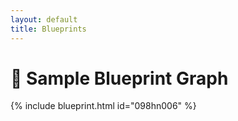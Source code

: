 ```yaml
---
layout: default
title: Blueprints
---
```


# 🧠 Sample Blueprint Graph

{% include blueprint.html id="098hn006" %}
